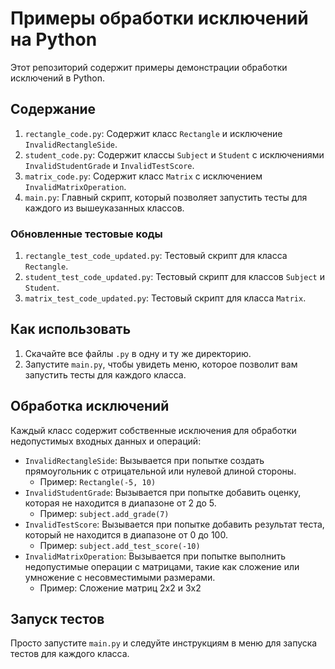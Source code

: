 
# Примеры обработки исключений на Python

Этот репозиторий содержит примеры демонстрации обработки исключений в Python.

## Содержание

1. `rectangle_code.py`: Содержит класс `Rectangle` и исключение `InvalidRectangleSide`.
2. `student_code.py`: Содержит классы `Subject` и `Student` с исключениями `InvalidStudentGrade` и `InvalidTestScore`.
3. `matrix_code.py`: Содержит класс `Matrix` с исключением `InvalidMatrixOperation`.
4. `main.py`: Главный скрипт, который позволяет запустить тесты для каждого из вышеуказанных классов.

### Обновленные тестовые коды

1. `rectangle_test_code_updated.py`: Тестовый скрипт для класса `Rectangle`.
2. `student_test_code_updated.py`: Тестовый скрипт для классов `Subject` и `Student`.
3. `matrix_test_code_updated.py`: Тестовый скрипт для класса `Matrix`.

## Как использовать

1. Скачайте все файлы `.py` в одну и ту же директорию.
2. Запустите `main.py`, чтобы увидеть меню, которое позволит вам запустить тесты для каждого класса.

## Обработка исключений

Каждый класс содержит собственные исключения для обработки недопустимых входных данных и операций:

- `InvalidRectangleSide`: Вызывается при попытке создать прямоугольник с отрицательной или нулевой длиной стороны.
  - Пример: `Rectangle(-5, 10)`
- `InvalidStudentGrade`: Вызывается при попытке добавить оценку, которая не находится в диапазоне от 2 до 5.
  - Пример: `subject.add_grade(7)`
- `InvalidTestScore`: Вызывается при попытке добавить результат теста, который не находится в диапазоне от 0 до 100.
  - Пример: `subject.add_test_score(-10)`
- `InvalidMatrixOperation`: Вызывается при попытке выполнить недопустимые операции с матрицами, такие как сложение или умножение с несовместимыми размерами.
  - Пример: Сложение матриц 2x2 и 3x2

## Запуск тестов

Просто запустите `main.py` и следуйте инструкциям в меню для запуска тестов для каждого класса.

